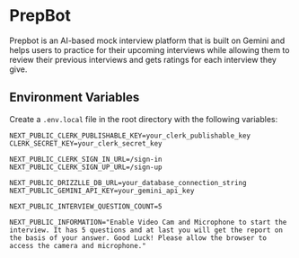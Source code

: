 # PrepBot
Prepbot is an AI-based mock interview platform that is built on Gemini and helps users to practice for their upcoming interviews while allowing them to review their previous interviews and gets ratings for each interview they give.

## Environment Variables
Create a `.env.local` file in the root directory with the following variables:

```plaintext
NEXT_PUBLIC_CLERK_PUBLISHABLE_KEY=your_clerk_publishable_key
CLERK_SECRET_KEY=your_clerk_secret_key

NEXT_PUBLIC_CLERK_SIGN_IN_URL=/sign-in
NEXT_PUBLIC_CLERK_SIGN_UP_URL=/sign-up

NEXT_PUBLIC_DRIZZLLE_DB_URL=your_database_connection_string
NEXT_PUBLIC_GEMINI_API_KEY=your_gemini_api_key

NEXT_PUBLIC_INTERVIEW_QUESTION_COUNT=5

NEXT_PUBLIC_INFORMATION="Enable Video Cam and Microphone to start the interview. It has 5 questions and at last you will get the report on the basis of your answer. Good Luck! Please allow the browser to access the camera and microphone."
